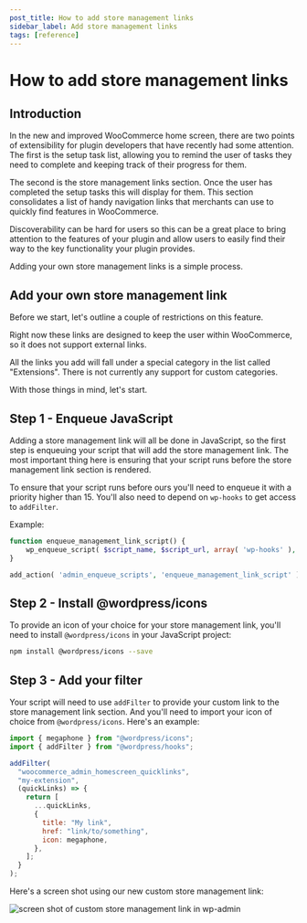 ```yaml
---
post_title: How to add store management links
sidebar_label: Add store management links
tags: [reference]
---
```


# How to add store management links

## Introduction

In the new and improved WooCommerce home screen, there are two points of extensibility for plugin developers that have recently had some attention. The first is the setup task list, allowing you to remind the user of tasks they need to complete and keeping track of their progress for them.

The second is the store management links section. Once the user has completed the setup tasks this will display for them. This section consolidates a list of handy navigation links that merchants can use to quickly find features in WooCommerce.

Discoverability can be hard for users so this can be a great place to bring attention to the features of your plugin and allow users to easily find their way to the key functionality your plugin provides.

Adding your own store management links is a simple process.

## Add your own store management link

Before we start, let's outline a couple of restrictions on this feature.

Right now these links are designed to keep the user within WooCommerce, so it does not support external links.

All the links you add will fall under a special category in the list called "Extensions". There is not currently any support for custom categories.

With those things in mind, let's start.

## Step 1 - Enqueue JavaScript

Adding a store management link will all be done in JavaScript, so the first step is enqueuing your script that will add the store management link. The most important thing here is ensuring that your script runs before the store management link section is rendered.

To ensure that your script runs before ours you'll need to enqueue it with a priority higher than 15. You'll also need to depend on `wp-hooks` to get access to `addFilter`.

Example:

```php
function enqueue_management_link_script() {
    wp_enqueue_script( $script_name, $script_url, array( 'wp-hooks' ), 10 );
}

add_action( 'admin_enqueue_scripts', 'enqueue_management_link_script' );
```

## Step 2 - Install @wordpress/icons

To provide an icon of your choice for your store management link, you'll need to install `@wordpress/icons` in your JavaScript project:

```sh
npm install @wordpress/icons --save
```

## Step 3 - Add your filter

Your script will need to use `addFilter` to provide your custom link to the store management link section. And you'll need to import your icon of choice from `@wordpress/icons`. Here's an example:

```js
import { megaphone } from "@wordpress/icons";
import { addFilter } from "@wordpress/hooks";

addFilter(
  "woocommerce_admin_homescreen_quicklinks",
  "my-extension",
  (quickLinks) => {
    return [
      ...quickLinks,
      {
        title: "My link",
        href: "link/to/something",
        icon: megaphone,
      },
    ];
  }
);
```

Here's a screen shot using our new custom store management link:

![screen shot of custom store management link in wp-admin](https://developer.woocommerce.com/wp-content/uploads/2023/12/yvXeSya.png)
